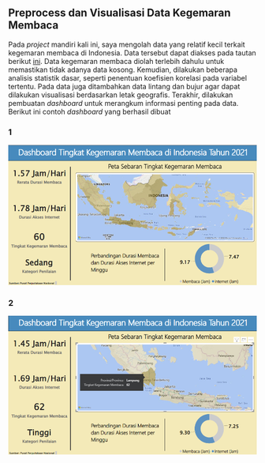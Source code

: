 ## Preprocess dan Visualisasi Data Kegemaran Membaca
Pada *project* mandiri kali ini, saya mengolah data yang relatif kecil terkait kegemaran membaca di Indonesia.
Data tersebut dapat diakses pada tautan berikut [ini](https://katalog.data.go.id/dataset/tingkat-kegemaran-membaca).
Data kegemaran membaca diolah terlebih dahulu untuk memastikan tidak adanya data kosong.
Kemudian, dilakukan beberapa analisis statistik dasar, seperti penentuan koefisien korelasi pada variabel tertentu.
Pada data juga ditambahkan data lintang dan bujur agar dapat dilakukan visualisasi berdasarkan letak geografis.
Terakhir, dilakukan pembuatan *dashboard* untuk merangkum informasi penting pada data.
Berikut ini contoh *dashboard* yang berhasil dibuat
### 1
![alt text](https://github.com/muhammaddaud23/data-analysis-visualization/blob/main/kegemaran-membaca/dashboard-1.png?raw=true)
### 2
![alt text](https://github.com/muhammaddaud23/data-analysis-visualization/blob/main/kegemaran-membaca/dashboard-2.png?raw=true)
